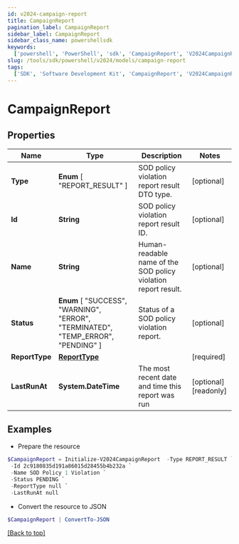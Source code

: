 ```yaml
---
id: v2024-campaign-report
title: CampaignReport
pagination_label: CampaignReport
sidebar_label: CampaignReport
sidebar_class_name: powershellsdk
keywords:
  ['powershell', 'PowerShell', 'sdk', 'CampaignReport', 'V2024CampaignReport']
slug: /tools/sdk/powershell/v2024/models/campaign-report
tags:
  ['SDK', 'Software Development Kit', 'CampaignReport', 'V2024CampaignReport']
---
```


# CampaignReport

## Properties

| Name | Type | Description | Notes |
| --- | --- | --- | --- |
| **Type** | **Enum** [ "REPORT_RESULT" ] | SOD policy violation report result DTO type. | [optional] |
| **Id** | **String** | SOD policy violation report result ID. | [optional] |
| **Name** | **String** | Human-readable name of the SOD policy violation report result. | [optional] |
| **Status** | **Enum** [ "SUCCESS", "WARNING", "ERROR", "TERMINATED", "TEMP_ERROR", "PENDING" ] | Status of a SOD policy violation report. | [optional] |
| **ReportType** | [**ReportType**](report-type) |  | [required] |
| **LastRunAt** | **System.DateTime** | The most recent date and time this report was run | [optional] [readonly] |

## Examples

- Prepare the resource

```powershell
$CampaignReport = Initialize-V2024CampaignReport  -Type REPORT_RESULT `
 -Id 2c9180835d191a86015d28455b4b232a `
 -Name SOD Policy 1 Violation `
 -Status PENDING `
 -ReportType null `
 -LastRunAt null
```

- Convert the resource to JSON

```powershell
$CampaignReport | ConvertTo-JSON
```

[[Back to top]](#)
